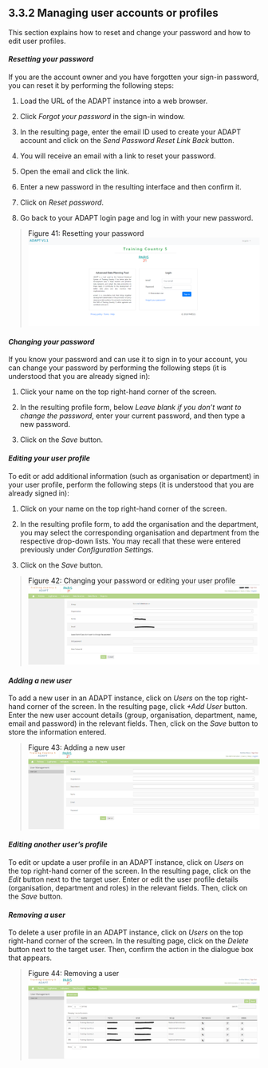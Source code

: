 ## 3.3.2 Managing user accounts or profiles <!-- {docsify-ignore} -->

This section explains how to reset and change your password and how to
edit user profiles.

#### *Resetting your password*

If you are the account owner and you have forgotten your sign-in
password, you can reset it by performing the following steps:

1.  Load the URL of the ADAPT instance into a web browser.

2.  Click *Forgot your password* in the sign-in window.

3.  In the resulting page, enter the email ID used to create your ADAPT
    account and click on the *Send Password Reset Link Back* button.

4.  You will receive an email with a link to reset your password.

5.  Open the email and click the link.

6.  Enter a new password in the resulting interface and then confirm it.

7.  Click on *Reset password*.

8.  Go back to your ADAPT login page and log in with your new password.

><a id="figure41" class="figure-title">Figure 41: Resetting your password</a>
><img src="ADAPTmedia\media\image42.png" class="figures" />

#### *Changing your password*

If you know your password and can use it to sign in to your account, you
can change your password by performing the following steps (it is
understood that you are already signed in):

1.  Click your name on the top right-hand corner of the screen.

2.  In the resulting profile form, below *Leave blank if you don’t want
    to change the password*, enter your current password, and then type
    a new password.

3.  Click on the *Save* button.

#### *Editing your user profile*

To edit or add additional information (such as organisation or
department) in your user profile, perform the following steps (it is
understood that you are already signed in):

1.  Click on your name on the top right-hand corner of the screen.

2.  In the resulting profile form, to add the organisation and the
    department, you may select the corresponding organisation and
    department from the respective drop-down lists. You may recall that
    these were entered previously under *Configuration Settings*.

3.  Click on the *Save* button.

><a id="figure42" class="figure-title">Figure 42: Changing your password or editing your user profile</a>
><img src="ADAPTmedia\media\image43.png" class="figures" />

#### *Adding a new user*

To add a new user in an ADAPT instance, click on *Users* on the top
right-hand corner of the screen. In the resulting page, click *+Add
User* button. Enter the new user account details (group, organisation,
department, name, email and password) in the relevant fields. Then,
click on the *Save* button to store the information entered.

><a id="figure43" class="figure-title">Figure 43: Adding a new user</a>
><img src="ADAPTmedia\media\image44.png" class="figures" />

#### *Editing another user’s profile*

To edit or update a user profile in an ADAPT instance, click on *Users*
on the top right-hand corner of the screen. In the resulting page, click
on the *Edit* button next to the target user. Enter or edit the user
profile details (organisation, department and roles) in the relevant
fields. Then, click on the *Save* button.

#### *Removing a user*

To delete a user profile in an ADAPT instance, click on *Users* on
the top right-hand corner of the screen. In the resulting page, click on
the *Delete* button next to the target user. Then, confirm the action in
the dialogue box that appears.

><a id="figure44" class="figure-title">Figure 44: Removing a user</a>
><img src="ADAPTmedia\media\image41.png" class="figures" />
